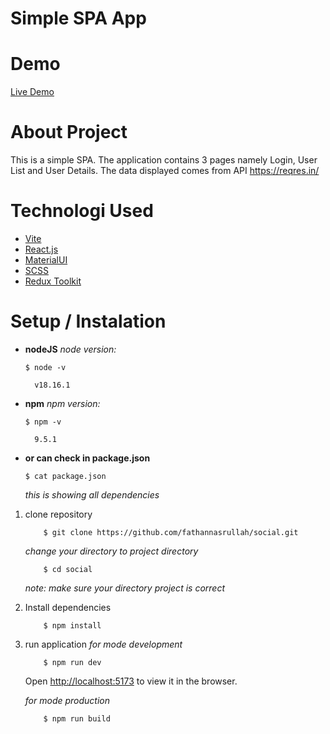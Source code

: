# Simple SPA App

# Demo 
[Live Demo](https://fathannasrullah.github.io/social)

# About Project 
This is a simple SPA. The application contains 3 pages namely Login, User List and User Details. The data displayed comes from API https://reqres.in/

# Technologi Used 
* [Vite](https://vitejs.dev/guide/)
* [React.js](https://react.dev/)
* [MaterialUI](https://mui.com/)
* [SCSS](https://sass-lang.com/)
* [Redux Toolkit](https://redux-toolkit.js.org/)

# Setup / Instalation

- **nodeJS**
    *node version:*

    ```
    $ node -v
    
      v18.16.1
    ```

- **npm**
    *npm version:*
    ```
    $ npm -v
    
      9.5.1
    ```

- **or can check in package.json**
    ```
    $ cat package.json
    ```
    *this is showing all dependencies*


1. clone repository
    ```
        $ git clone https://github.com/fathannasrullah/social.git
    ```
    *change your directory to project directory*
    ```
        $ cd social
    ```
    *note: make sure your directory project is correct*
2. Install dependencies
    ```
        $ npm install
    ```
4. run application
    *for mode development*
    
    ```
        $ npm run dev
    ```

    Open [http://localhost:5173](http://localhost:5173) to view it in the browser.

    
    *for mode production*
    ```
        $ npm run build
    ```
